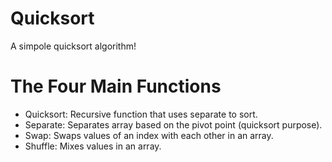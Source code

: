 # Quicksort
A simpole quicksort algorithm!

# The Four Main Functions
- Quicksort: Recursive function that uses separate to sort. 
- Separate: Separates array based on the pivot point (quicksort purpose). 
- Swap: Swaps values of an index with each other in an array.
- Shuffle: Mixes values in an array. 
